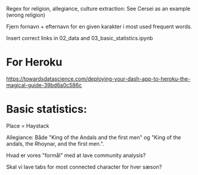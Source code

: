 


Regex for religion, allegiance, culture extraction: See Cersei as an example (wrong religion)

Fjern fornavn + efternavn for en given karakter i most used frequent words.

Insert correct links in 02_data and 03_basic_statistics.ipynb

# For Heroku
https://towardsdatascience.com/deploying-your-dash-app-to-heroku-the-magical-guide-39bd6a0c586c


# Basic statistics: 

Place  = Haystack

Allegiance: Både "King of the Andals and the first men" og "King of the andals, the Rhoynar, and the first men.".


Hvad er vores "formål" med at lave community analysis?


Skal vi lave tabs for most connected character for hver sæson? 


